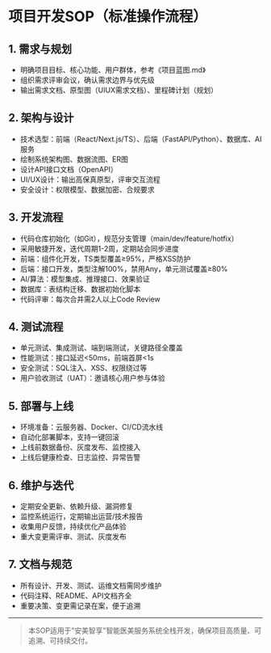 # 项目开发SOP（标准操作流程）

## 1. 需求与规划
- 明确项目目标、核心功能、用户群体，参考《项目蓝图.md》
- 组织需求评审会议，确认需求边界与优先级
- 输出需求文档、原型图（UIUX需求文档）、里程碑计划（规划）

## 2. 架构与设计
- 技术选型：前端（React/Next.js/TS）、后端（FastAPI/Python）、数据库、AI服务
- 绘制系统架构图、数据流图、ER图
- 设计API接口文档（OpenAPI）
- UI/UX设计：输出高保真原型，评审交互流程
- 安全设计：权限模型、数据加密、合规要求

## 3. 开发流程
- 代码仓库初始化（如Git），规范分支管理（main/dev/feature/hotfix）
- 采用敏捷开发，迭代周期1-2周，定期站会同步进度
- 前端：组件化开发，TS类型覆盖≥95%，严格XSS防护
- 后端：接口开发，类型注解100%，禁用Any，单元测试覆盖≥80%
- AI/算法：模型集成、推理接口、效果验证
- 数据库：表结构迁移、数据初始化脚本
- 代码评审：每次合并需2人以上Code Review

## 4. 测试流程
- 单元测试、集成测试、端到端测试，关键路径全覆盖
- 性能测试：接口延迟<50ms，前端首屏<1s
- 安全测试：SQL注入、XSS、权限绕过等
- 用户验收测试（UAT）：邀请核心用户参与体验

## 5. 部署与上线
- 环境准备：云服务器、Docker、CI/CD流水线
- 自动化部署脚本，支持一键回滚
- 上线前数据备份、灰度发布、监控接入
- 上线后健康检查、日志监控、异常告警

## 6. 维护与迭代
- 定期安全更新、依赖升级、漏洞修复
- 监控系统运行，定期输出运营/技术报告
- 收集用户反馈，持续优化产品体验
- 重大变更需评审、测试、灰度发布

## 7. 文档与规范
- 所有设计、开发、测试、运维文档需同步维护
- 代码注释、README、API文档齐全
- 重要决策、变更需记录在案，便于追溯

---

> 本SOP适用于"安美智享"智能医美服务系统全栈开发，确保项目高质量、可追溯、可持续交付。 